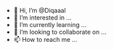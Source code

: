 - 👋 Hi, I’m @Diqaaal
- 👀 I’m interested in ...
- 🌱 I’m currently learning ...
- 💞️ I’m looking to collaborate on ...
- 📫 How to reach me ...

<!---
Diqaaal/Diqaaal is a ✨ special ✨ repository because its `README.md` (this file) appears on your GitHub profile.
You can click the Preview link to take a look at your changes.
--->
